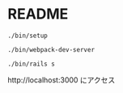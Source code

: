 # README

```
./bin/setup
```

```
./bin/webpack-dev-server
```

```
./bin/rails s
```

http://localhost:3000 にアクセス
